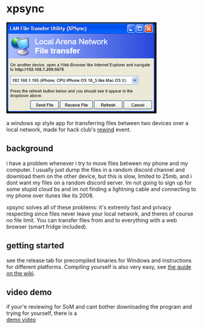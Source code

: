 # xpsync
![program screenshot](https://raw.githubusercontent.com/axellse/xpsync/refs/heads/main/screenshot.png)

a windows xp style app for transferring files between two devices over a local network, made for hack club's [rewind](https://rewind.hackclub.com/) event.
## background
i have a problem whenever i try to move files between my phone and my computer. I usually just dump the files in a random discord channel and download them on the other device, but this is slow, limited to 25mb, and i dont want my files on a random discord server. Im not going to sign up for some stupid cloud bs and im not finding a lightning cable and connecting to my phone over itunes like its 2008.

xpsync solves all of these problems: it's extremly fast and privacy respecting since files never leave your local network, and theres of course no file limit. You can transfer files from and to everything with a web browser (smart fridge included).
## getting started
see the release tab for precompiled binaries for Windows and instructions for different platforms. Compiling yourself is also very easy, see [the guide on the wiki](https://github.com/axellse/xpsync/wiki/Compiling-xpsync-yourself).
## video demo
if your'e reviewing for SoM and cant bother downloading the program and trying for yourself, there is a  
[demo video](https://cd.axell.me/p/xpsync_demo.mp4)
